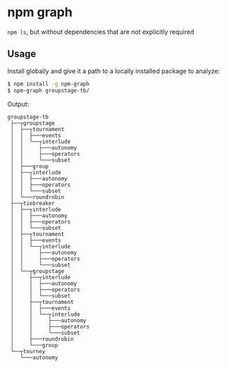 # npm graph
`npm ls`, but without dependencies that are not explicitly required

## Usage
Install globally and give it a path to a locally installed package to analyze:

```bash
$ npm install -g npm-graph
$ npm-graph groupstage-tb/
```

Output:

```
groupstage-tb
 ├──┬groupstage
 │  ├──┬tournament
 │  │  ├───events
 │  │  └──┬interlude
 │  │     ├───autonomy
 │  │     ├───operators
 │  │     └───subset
 │  ├───group
 │  ├──┬interlude
 │  │  ├───autonomy
 │  │  ├───operators
 │  │  └───subset
 │  └───roundrobin
 ├──┬tiebreaker
 │  ├──┬interlude
 │  │  ├───autonomy
 │  │  ├───operators
 │  │  └───subset
 │  ├──┬tournament
 │  │  ├───events
 │  │  └──┬interlude
 │  │     ├───autonomy
 │  │     ├───operators
 │  │     └───subset
 │  └──┬groupstage
 │     ├──┬interlude
 │     │  ├───autonomy
 │     │  ├───operators
 │     │  └───subset
 │     ├──┬tournament
 │     │  ├───events
 │     │  └──┬interlude
 │     │     ├───autonomy
 │     │     ├───operators
 │     │     └───subset
 │     ├───roundrobin
 │     └───group
 └──┬tourney
    └───autonomy
```
